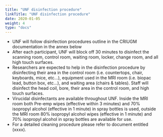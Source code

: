 ```yaml
---
title: "UNF disinfection procedure"
linkTitle: "UNF disinfection procedure"
date: 2020-01-05
weight: 4
type: "docs"
---
```


- UNF will follow disinfection procedures outline in the CRIUGM documentation in the annex below
- After each participant, UNF will block off 30 minutes to disinfect the scanning room, control room, waiting room, locker, change room, and all high touch surfaces.
- Researchers are expected to help in the disinfection procedure by disinfecting their area in the control room (i.e. countertops, chair, keyboards, mice, etc...), equipment used in the MRI room (i.e. biopac lead, button box, etc…), and waiting area (chairs & tables). Staff will disinfect the head coil, bore, their area in the control room, and high touch surfaces.
- Virucidal disinfectants are available throughout UNF. Inside the MRI room both Pre-emp wipes (effective within 3 minutes) and 70%  isopropyl alcohol  (effective in 1 minute) in spray bottles is used, outside the MRI room 80% isopropyl alcohol wipes (effective in 1 minute) and 70%  isopropyl alcohol in spray bottles are available for use.  
- For a detailed cleaning procedure please refer to document entitled (xxxx).
